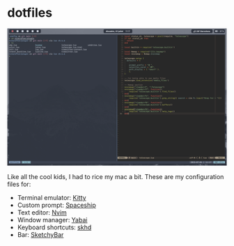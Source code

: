 # dotfiles

![Example](Example.png)

Like all the cool kids, I had to rice my mac a bit. These are my configuration files for:

- Terminal emulator: [Kitty](<https://github.com/kovidgoyal/kitty>)
- Custom prompt: [Spaceship](<https://spaceship-prompt.sh/>)
- Text editor: [Nvim](<https://github.com/neovim/neovim>)
- Window manager: [Yabai](<https://github.com/koekeishiya/yabai>)
- Keyboard shortcuts: [skhd](<https://github.com/koekeishiya/skhd>)
- Bar: [SketchyBar](<https://github.com/FelixKratz/SketchyBar>)
